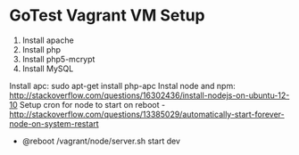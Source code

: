 GoTest Vagrant VM Setup
===========================

1. Install apache
2. Install php
3. Install php5-mcrypt
3. Install MySQL

Install apc: sudo apt-get install php-apc
Instal node and npm: http://stackoverflow.com/questions/16302436/install-nodejs-on-ubuntu-12-10
Setup cron for node to start on reboot - http://stackoverflow.com/questions/13385029/automatically-start-forever-node-on-system-restart
 - @reboot /vagrant/node/server.sh start dev